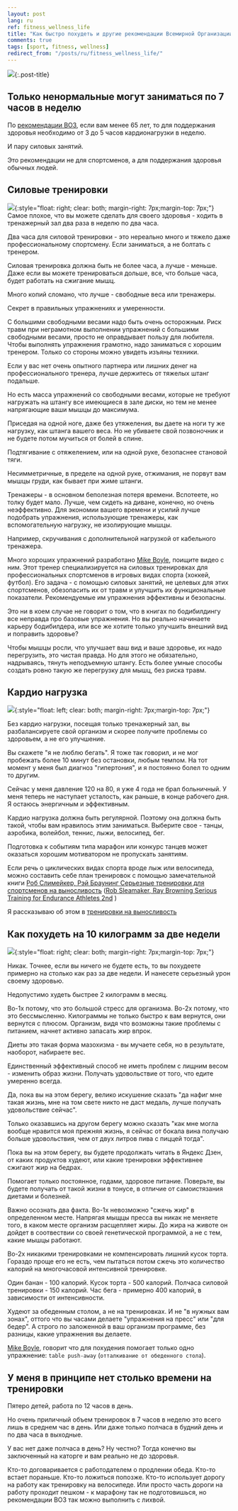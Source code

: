 ```yaml
---
layout: post
lang: ru
ref: fitness_wellness_life
title: "Как быстро похудеть и другие рекомендации Всемирной Организации Здравоохранения"
comments: true
tags: [sport, fitness, wellness]
redirect_from: "/posts/ru/fitness_wellness_life/"
---
```

![](/images/who-logo.png){:.post-title}

<style type="text/css">
  h2 {
    content: "";
    clear: both;
  }
</style>

## Только ненормальные могут заниматься по 7 часов в неделю

По [рекомендации ВОЗ](https://apps.who.int/iris/bitstream/handle/10665/44399/9789244599976_rus.pdf;jsessionid=9ECC70B1B448A161764E215F925FC9A5?sequence=3), 
если вам менее 65 лет, то для поддержания здоровья необходимо от 3 до 5 часов 
кардионагрузки в неделю. 

И пару силовых занятий.

Это рекомендации не для спортсменов, а для поддержания здоровья обычных людей.

## Силовые тренировки

![](/images/Image00001.png){:style="float: right; clear: both; margin-right: 7px;margin-top: 7px;"}
Самое плохое, что вы можете сделать для своего здоровья - ходить в тренажерный зал
два раза в неделю по два часа. 

Два часа для силовой тренировки - это нереально много и тяжело
даже профессиональному спортсмену. Если заниматься, а не болтать с тренером.

Силовая тренировка должна быть не более часа, а лучше - меньше.
Даже если вы можете тренироваться дольше, все, что больше часа, будет 
работать на сжигание мышц. 

Много копий сломано, что лучше - свободные веса или тренажеры.

Секрет в правильных упражнениях и умеренности.

С большими свободными весами надо быть очень осторожным. 
Риск травм при неграмотном выполнении упражнений с большими свободными
весами, просто не оправдывает пользу для любителя. Чтобы выполнять упражнения 
грамотно, надо заниматься с хорошим тренером. Только со стороны можно увидеть 
изъяны техники. 

Если у вас нет очень опытного партнера или лишних денег на профессионального тренера,
лучше держитесь от тяжелых штанг подальше.

Но есть масса упражнений со свободными весами, которые не требуют нагружать на штангу
все имеющиеся в зале диски, но тем не менее напрягающие ваши мышцы до максимума.

Приседая на одной ноге, даже без утяжеления, вы даете на ноги
ту же нагрузку, как штанга вашего веса. Но не убиваете свой позвоночник и не 
будете потом мучиться от болей в спине.

Подтягивание с отяжелением, или на одной руке, безопаснее становой тяги. 

Несимметричные, в пределе на одной руке, отжимания, не порвут вам мышцы
груди, как бывает при жиме штанги.
 
Тренажеры - в основном беполезная потеря времени. Вспотеете, но толку будет мало.
Лучше, чем сидеть на диване, конечно, но очень неэффективно. 
Для экономии вашего времени и усилий лучше подобрать упражнения, использующие
тренажеры, как вспомогательную нагрузку, не изолирующие мышцы. 

Например, скручивания с дополнительной нагрузкой от кабельного тренажера.
 
Много хороших упражнений разработано [Mike Boyle](http://www.bodybyboyle.com/),
поищите видео с ним. Этот тренер
специализируется на силовых тренировках для профессиональных спортсменов в игровых
видах спорта (хоккей, футбол). Его задача - с помощью силовых занятий, не целевых для
этих спортсменов, обезопасить их от травм и улучшить их функциональные показатели. 
Рекомендуемые им упражнения эффективны и безопасны.

Это ни в коем случае не говорит о том, что в книгах по бодибилдингу
все неправда про базовые упражнения. Но вы реально начинаете карьеру
бодибилдера, или все же хотите только улучшить внешний вид и поправить здоровье?

Чтобы мышцы росли, что улучшает ваш вид и ваше здоровье, их надо перегрузить,
это чистая правда. Но для этого не обязательно, надрываясь, тянуть неподъемную штангу.
Есть более умные способы создать ровно такую же перегрузку для мышц, без риска травм.

## Кардио нагрузка
![](/images/Image00002.png){:style="float: left; clear: both; margin-right: 7px;margin-top: 7px;"}

Без кардио нагрузки, посещая только тренажерный зал, вы разбалансируете свой 
организм и скорее получите проблемы со здоровьем, а не его улучшение.

Вы скажете "я не люблю бегать". Я тоже так говорил, и не мог пробежать 
более 10 минут без остановки, любым темпом. На тот момент у меня был диагноз
"гипертония", и я постоянно болел то одним то другим.

Сейчас у меня давление 120 на 80, я уже 4 года не брал больничный. 
У меня теперь не наступает усталость, как раньше, в конце рабочего дня.
Я остаюсь энергичным и эффективным. 

Кардио нагрузка должна быть регулярной. 
Поэтому она должна быть такой, чтобы вам нравилось этим заниматься.
Выберите свое - танцы, аэробика, волейбол, теннис, лыжи, велосипед, бег.

Подготовка к событиям типа марафон или конкурс танцев может оказаться хорошим 
мотиватором не пропускать занятиям.

Если речь о циклических видах спорта вроде лыж или велосипеда, можно составить
себе план тренировок с помощью замечательной книги
[Роб Слимейкер, Рэй Браунинг Серьезные тренировки для спортсменов на выносливость](https://www.ozon.ru/context/detail/id/142772738/)
([Rob Sleamaker, Ray Browning Serious Training for Endurance Athletes 2nd](https://www.amazon.com/Serious-Training-Endurance-Athletes-2nd/dp/0873226445) )

Я рассказываю об этом в [тренировки на выносливость](/posts/ru/serious_training_endurance_athlets_rob_sleamaker_ray_browning.html) 

## Как похудеть на 10 килограмм за две недели

![](/images/Image00003.png){:style="float: right; clear: both; margin-right: 7px;margin-top: 7px;"}

Никак. Точнее, если вы ничего не будете есть, то вы похудеете примерно на столько
как раз за две недели. И нанесете серьезный урон своему здоровью.

Недопустимо худеть быстрее 2 килограмм в месяц. 

Во-1х потому, что это большой стресс для организма. 
Во-2х потому, что это бессмысленно. Килограммы не только быстро к вам вернутся, 
они вернутся с плюсом. Организм, видя что возможны такие проблемы с питанием, 
начнет активно запасать жир впрок. 

Диеты это такая форма мазохизма - вы мучаете себя, но в результате, наоборот, набираете
вес. 

Единственный эффективный способ не иметь проблем с лищним весом - изменить образ жизни.
Получать удовольствие от того, что едите умеренно всегда.

Да, пока вы на этом берегу, велико искушение
сказать "да нафиг мне такая жизнь, мне на том свете никто не даст медаль,
лучше получать удовольствие сейчас". 

Только  оказавшись на другом берегу можно сказать "как мне могла вообще
нравится моя прежняя жизнь, я сейчас от бокала вина получаю больше удовольствия,
чем от двух литров пива с пиццей тогда".
 
Пока вы на этом берегу, вы будете продолжать читать в Яндекс Дзен, от каких
продуктов худеют, или какие тренировки эффективнее сжигают жир на бедрах.

Помогает только постоянное, годами, здоровое питание. 
Поверьте, вы будете получать от такой жизни в тонусе,
в отличие от самоистязания диетами и болезней. 

Важно осознать два факта. 
Во-1х невозможно "сжечь жир" в определенном месте. Напрягая мыщцы пресса вы никак
не меняете того, в каком месте организм расщепляет жиры. До жира на
животе он дойдет в соотвествии со своей генетической программой, а не с тем, какие
мышцы работают.

Во-2х никакими тренировками не компенсировать лишний кусок торта. Гораздо проще
его не есть, чем пытаться потом сжечь это количество калорий на многочасовой
интенсивной тренировке.

Один банан - 100 калорий. Кусок торта - 500 калорий. 
Полчаса силовой тренировки - 150 калорий. 
Час бега - примерно 400 калорий, в зависимости от интенсивности.

Худеют за обеденным столом, а не на тренировках.
И не "в нужных вам зонах", оттого что вы часами делаете "упражнения на пресс" или
"для бедер".
А строго по заложенной в ваш организм программе, без разницы, какие упражнения вы делаете.

[Mike Boyle](http://www.bodybyboyle.com/), говорит что для похудения помогает только одно упражнение: 
`table push-away` (`отталкивание от обеденного стола`). 

## У меня в принципе нет столько времени на тренировки

Пятеро детей, работа по 12 часов в день.

Но очень приличный объем тренировок в 7 часов в неделю это всего лишь в 
среднем час в день. Или даже только полчаса в будний день и по два часа
в выходные.

У вас нет даже полчаса в день? Ну честно? Тогда конечно вы заключенный
на каторге и вам реально не до здоровья.

Кто-то договаривается с работодателем о продлении обеда.
Кто-то встает пораньше. Кто-то ложиться попозже.
Кто-то использует дорогу на работу как тренировку на велосипеде.
Или просто часть дороги на работу проходит пешком - к марафону так не 
подготовишься, но рекомендации ВОЗ так можно выполнить с лихвой.


